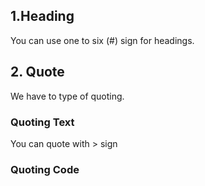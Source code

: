 ## 1.Heading
You can use one to six (#) sign for headings. 

## 2. Quote
We have to type of quoting. 

### Quoting Text
You can quote with > sign

### Quoting Code
